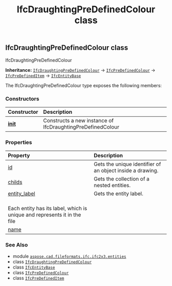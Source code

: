 ﻿---
title: IfcDraughtingPreDefinedColour class
second_title: Aspose.CAD for Python via .NET API References
description: 
type: docs
weight: 1760
url: /python-net/aspose.cad.fileformats.ifc.ifc2x3.entities/ifcdraughtingpredefinedcolour/
is_root: false
---

## IfcDraughtingPreDefinedColour class

IfcDraughtingPreDefinedColour



**Inheritance:** [`IfcDraughtingPreDefinedColour`](/cad/python-net/aspose.cad.fileformats.ifc.ifc2x3.entities/ifcdraughtingpredefinedcolour) → 
[`IfcPreDefinedColour`](/cad/python-net/aspose.cad.fileformats.ifc.ifc2x3.entities/ifcpredefinedcolour) → 
[`IfcPreDefinedItem`](/cad/python-net/aspose.cad.fileformats.ifc.ifc2x3.entities/ifcpredefineditem) → 
[`IfcEntityBase`](/cad/python-net/aspose.cad.fileformats.ifc/ifcentitybase)



The IfcDraughtingPreDefinedColour type exposes the following members:

### Constructors
| Constructor | Description |
| :- | :- |
| [__init__](/cad/python-net/aspose.cad.fileformats.ifc.ifc2x3.entities/ifcdraughtingpredefinedcolour/__init__/#) | Constructs a new instance of IfcDraughtingPreDefinedColour |


### Properties
| Property | Description |
| :- | :- |
| [id](/cad/python-net/aspose.cad.fileformats.ifc.ifc2x3.entities/ifcdraughtingpredefinedcolour/id) | Gets the unique identifier of an object inside a drawing. |
| [childs](/cad/python-net/aspose.cad.fileformats.ifc.ifc2x3.entities/ifcdraughtingpredefinedcolour/childs) | Gets the collection of a nested entities. |
| [entity_label](/cad/python-net/aspose.cad.fileformats.ifc.ifc2x3.entities/ifcdraughtingpredefinedcolour/entity_label) | Gets the entity label.<br/>Each entity has its label, which is unique and represents it in the file |
| [name](/cad/python-net/aspose.cad.fileformats.ifc.ifc2x3.entities/ifcdraughtingpredefinedcolour/name) |  |



### See Also
* module [`aspose.cad.fileformats.ifc.ifc2x3.entities`](..)
* class [`IfcDraughtingPreDefinedColour`](/cad/python-net/aspose.cad.fileformats.ifc.ifc2x3.entities/ifcdraughtingpredefinedcolour)
* class [`IfcEntityBase`](/cad/python-net/aspose.cad.fileformats.ifc/ifcentitybase)
* class [`IfcPreDefinedColour`](/cad/python-net/aspose.cad.fileformats.ifc.ifc2x3.entities/ifcpredefinedcolour)
* class [`IfcPreDefinedItem`](/cad/python-net/aspose.cad.fileformats.ifc.ifc2x3.entities/ifcpredefineditem)
